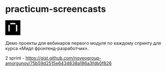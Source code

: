 # practicum-screencasts

![](./sprint-1-handlebars-components/src/favicon.png)

Демо проекты для вебинаров первого модуля по каждому спринту для курса «Мидл фронтенд-разработчик».

2 sprint - https://gist.github.com/noveogroup-amorgunov/75b59d2515e6434838a186a3fdb0f826

